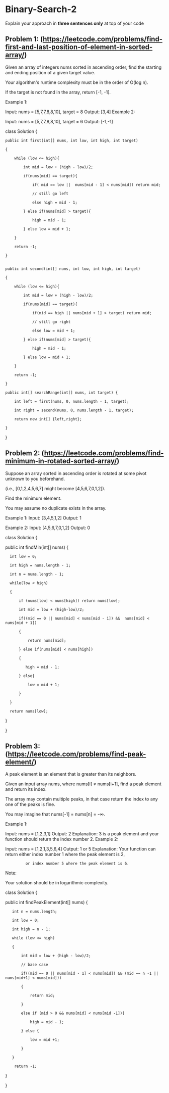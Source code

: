 # Binary-Search-2
Explain your approach in **three sentences only** at top of your code


## Problem 1: (https://leetcode.com/problems/find-first-and-last-position-of-element-in-sorted-array/)

Given an array of integers nums sorted in ascending order, find the starting and ending position of a given target value.

Your algorithm's runtime complexity must be in the order of O(log n).

If the target is not found in the array, return [-1, -1].

Example 1:

Input: nums = [5,7,7,8,8,10], target = 8
Output: [3,4]
Example 2:

Input: nums = [5,7,7,8,8,10], target = 6
Output: [-1,-1]


class Solution {

    public int first(int[] nums, int low, int high, int target)

    {

        while (low <= high){

            int mid = low + (high - low)/2;

            if(nums[mid] == target){

                if( mid == low ||  nums[mid - 1] < nums[mid]) return mid;

                // still go left

                else high = mid - 1;

            } else if(nums[mid] > target){

                high = mid - 1;

            } else low = mid + 1; 

        }

        return -1; 

    }


    public int second(int[] nums, int low, int high, int target)

    {

        while (low <= high){

            int mid = low + (high - low)/2;

            if(nums[mid] == target){

                if(mid == high || nums[mid + 1] > target) return mid;

                // still go right

                else low = mid + 1;

            } else if(nums[mid] > target){

                high = mid - 1;

            } else low = mid + 1; 

        }

        return -1; 

    }

    public int[] searchRange(int[] nums, int target) {

        int left = first(nums, 0, nums.length - 1, target);

        int right = second(nums, 0, nums.length - 1, target);

        return new int[] {left,right};

    }

}

## Problem 2: (https://leetcode.com/problems/find-minimum-in-rotated-sorted-array/)

Suppose an array sorted in ascending order is rotated at some pivot unknown to you beforehand.

(i.e., [0,1,2,4,5,6,7] might become [4,5,6,7,0,1,2]).

Find the minimum element.

You may assume no duplicate exists in the array.

Example 1:
Input: [3,4,5,1,2]
Output: 1

Example 2:
Input: [4,5,6,7,0,1,2]
Output: 0

class Solution {

  public int findMin(int[] nums) {

      int low = 0;

      int high = nums.length - 1;

      int n = nums.length - 1;

      while(low < high)

      {

          if (nums[low] < nums[high]) return nums[low];

          int mid = low + (high-low)/2;

          if((mid == 0 || nums[mid] < nums[mid - 1]) &&  nums[mid] < nums[mid + 1])

          {

              return nums[mid];

          } else if(nums[mid] < nums[high])

          {

             high = mid - 1;

          } else{

              low = mid + 1;

          }

      }

      return nums[low];

  }

}

## Problem 3: (https://leetcode.com/problems/find-peak-element/)
A peak element is an element that is greater than its neighbors.

Given an input array nums, where nums[i] ≠ nums[i+1], find a peak element and return its index.

The array may contain multiple peaks, in that case return the index to any one of the peaks is fine.

You may imagine that nums[-1] = nums[n] = -∞.

Example 1:

Input: nums = [1,2,3,1]
Output: 2
Explanation: 3 is a peak element and your function should return the index number 2.
Example 2:

Input: nums = [1,2,1,3,5,6,4]
Output: 1 or 5 
Explanation: Your function can return either index number 1 where the peak element is 2, 

             or index number 5 where the peak element is 6.
Note:

Your solution should be in logarithmic complexity.

class Solution {

   public int findPeakElement(int[] nums) {

       int n = nums.length;

       int low = 0;

       int high = n - 1;

       while (low <= high)

       {

           int mid = low + (high - low)/2;

           // base case 

           if((mid == 0 || nums[mid - 1] < nums[mid]) && (mid == n -1 || nums[mid+1] < nums[mid])) 

           {

               return mid;

           }

           else if (mid > 0 && nums[mid] < nums[mid -1]){

               high = mid - 1;

           } else {

               low = mid +1;

           }

       }

        return -1;

   }

}


